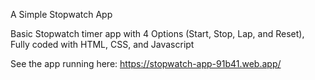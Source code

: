 A Simple Stopwatch App

Basic Stopwatch timer app with 4 Options (Start, Stop, Lap, and Reset), Fully coded with HTML, CSS, and Javascript

See the app running here: https://stopwatch-app-91b41.web.app/
